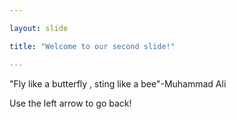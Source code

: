 ```yaml
---

layout: slide

title: "Welcome to our second slide!"

---
```


"Fly like a butterfly , sting like a bee"-Muhammad Ali

Use the left arrow to go back!
